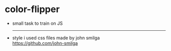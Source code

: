 # color-flipper
* small task to train on JS <hr>
* style i used css files made by john smilga <br>
https://github.com/john-smilga

